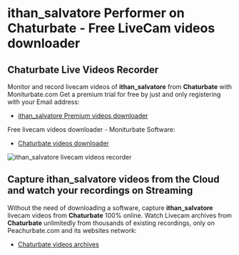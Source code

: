 # ithan_salvatore Performer on Chaturbate - Free LiveCam videos downloader

## Chaturbate Live Videos Recorder

Monitor and record livecam videos of **ithan_salvatore** from **Chaturbate** with Moniturbate.com
Get a premium trial for free by just and only registering with your Email address:
* [ithan_salvatore Premium videos downloader](https://moniturbate.com/request-demo-licence-key.html)

Free livecam videos downloader - Moniturbate Software:
* [Chaturbate videos downloader](https://moniturbate.com/moniturbate-download-software.html)

![ithan_salvatore livecam videos recorder](https://peachurnet.com/templates/moniturbate-software.png)


## Capture ithan_salvatore videos from the Cloud and watch your recordings on Streaming

Without the need of downloading a software, capture **ithan_salvatore** livecam videos from **Chaturbate** 100% online.
Watch Livecam archives from **Chaturbate** unlimitedly from thousands of existing recordings, only on Peachurbate.com and its websites network:
* [Chaturbate videos archives](https://peachurnet.com/)